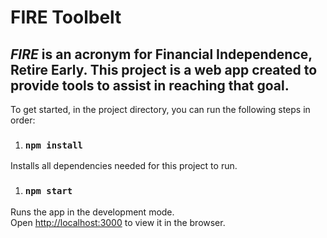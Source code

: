 # FIRE Toolbelt

## *FIRE* is an acronym for Financial Independence, Retire Early. This project is a web app created to provide tools to assist in reaching that goal.


To get started, in the project directory, you can run the following steps in order:


1. ### `npm install`

Installs all dependencies needed for this project to run.

1. ### `npm start`

Runs the app in the development mode.<br>
Open [http://localhost:3000](http://localhost:3000) to view it in the browser.